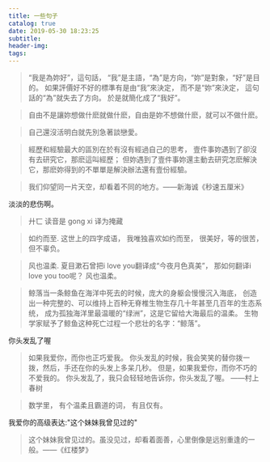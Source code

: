 ```yaml
---
title: 一些句子
catalog: true
date: 2019-05-30 18:23:25
subtitle:
header-img:
tags:
---
```


> “我是為妳好”，這句話，
  “我”是主語，“為”是方向，“妳”是對象，“好”是目的。
  如果評價好不好的標準有是由“我”來決定，
  而不是“妳”來決定，
  這句話的“為”就失去了方向。
  於是就簡化成了“我好”。

> 自由不是讓妳想做什麽就做什麽，自由是妳不想做什麽，就可以不做什麽。

> 自己還沒活明白就先別急著談戀愛。

> 經歷和經驗最大的區別在於有沒有經過自己的思考，
  壹件事妳遇到了卻沒有去研究它，那麽這叫經歷；
  但妳遇到了壹件事妳還主動去研究怎麽解決它，那麽妳得到的不單單是解決辦法還有壹份經驗。

> 我们仰望同一片天空，却看着不同的地方。——新海诚《秒速五厘米》

淡淡的悲伤啊。

> 廾匸
  读音是
  gong xi
  译为掩藏

>如约而至.
 这世上的四字成语，
 我唯独喜欢如约而至，
 很美好，等的很苦，但不辜负。

>风也温柔.
 夏目漱石曾把i love you翻译成“今夜月色真美”，
 那如何翻译i love you too呢？
 风也温柔。

>鲸落当一条鲸鱼在海洋中死去的时候，庞大的身躯会慢慢沉入海底，
 创造出一种完整的、可以维持上百种无脊椎生物生存几十年甚至几百年的生态系统，
 成为孤独海洋里最温暖的“绿洲”，这是它留给大海最后的温柔。
 生物学家赋予了鲸鱼这种死亡过程一个悲壮的名字：“鲸落”。

你头发乱了喔
>如果我爱你，而你也正巧爱我。
 你头发乱的时候，我会笑笑的替你拨一拨，然后，手还在你的头发上多呆几秒。
 但是，如果我爱你，而你不巧的不爱我的。
 你头发乱了，我只会轻轻地告诉你，你头发乱了喔。 ——村上春树

>数学里，
 有个温柔且霸道的词，
 有且仅有。

我爱你的高级表达:"这个妹妹我曾见过的"
>这个妹妹我曾见过的。虽没见过，却看着面善，心里倒像是远别重逢的一般。——《红楼梦》

<span style="display:none">
    之前决定,在你二十五岁生日的时候送你一辆车，但是……你在我这里永远18岁。emmm
</span>
